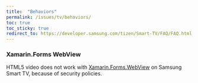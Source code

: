 ```yaml
---
title:  "Behaviors"
permalink: /issues/tv/behaviors/
toc: true
toc_sticky: true
redirect_to: https://developer.samsung.com/tizen/Smart-TV/FAQ/FAQ.html
---
```


### Xamarin.Forms WebView
HTML5 video does not work with [Xamarin.Forms.WebView](https://docs.microsoft.com/ko-kr/dotnet/api/xamarin.forms.webview?view=xamarin-forms) on Samsung Smart TV, because of security policies.
